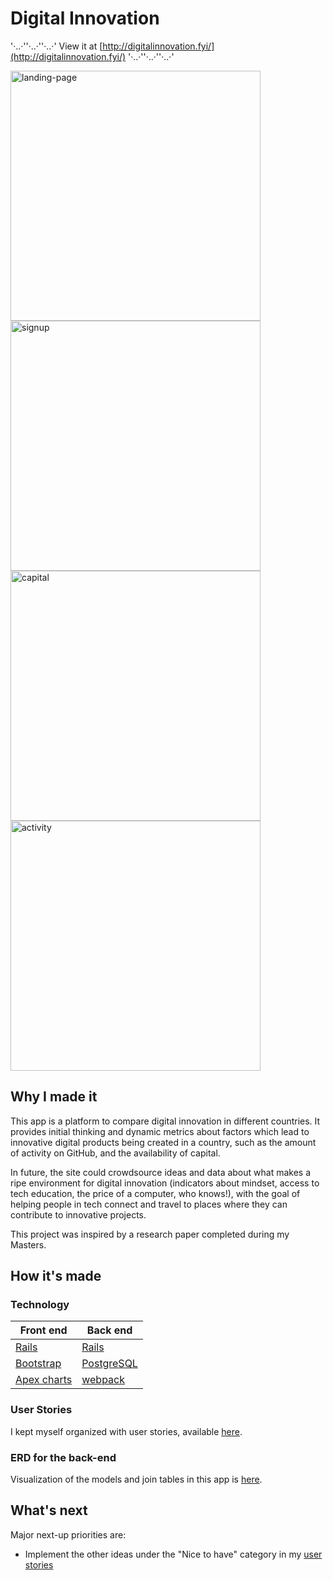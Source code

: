 # Digital Innovation

'·..·''·..·''·..·' View it at [http://digitalinnovation.fyi/](http://digitalinnovation.fyi/) '·..·''·..·''·..·'

<p float="right">
  <img alt='landing-page' src='https://bridgetro.se/images/project-snapshots/digital-innovation/digital-innovation-1-landing-page.png' width='400' />
  <img alt="signup" src="https://bridgetro.se/images/project-snapshots/digital-innovation/digital-innovation-2-signup.png" width='400'/>
  <img alt='capital' src="https://bridgetro.se/images/project-snapshots/digital-innovation/digital-innovation-5-capital.png" width='400' />
  <img alt="activity" src="https://bridgetro.se/images/project-snapshots/digital-innovation/digital-innovation-7-activity.png" width='400'/>
</p>

## Why I made it

This app is a platform to compare digital innovation in different countries. It provides initial thinking and dynamic metrics about factors which lead to innovative digital products being created in a country, such as the amount of activity on GitHub, and the availability of capital.

In future, the site could crowdsource ideas and data about what makes a ripe environment for digital innovation (indicators about mindset, access to tech education, the price of a computer, who knows!), with the goal of helping people in tech connect and travel to places where they can contribute to innovative projects.

This project was inspired by a research paper completed during my Masters.

## How it's made

### Technology

| Front end  | Back end |
| ------------- | ------------- |
| [Rails](https://rubyonrails.org/)  | [Rails](https://rubyonrails.org/) |
| [Bootstrap](https://getbootstrap.com/)  | [PostgreSQL](https://www.postgresql.org/) |
| [Apex charts](https://apexcharts.com/)| [webpack](https://webpack.js.org/) |
  
### User Stories

I kept myself organized with user stories, available [here](https://bridgetrosefitz.notion.site/Bridget-Fitzgerald-Digital-Innovation-0c0a03caf93f4643bfa85f634bd0d8ae).

### ERD for the back-end
Visualization of the models and join tables in this app is [here](https://drive.google.com/file/d/1fqB9-6P3mlApxOALKzsiuhRvq5rVV9i-/view?usp=sharing).


## What's next

Major next-up priorities are:
* Implement the other ideas under the "Nice to have" category in my [user stories](https://bridgetrosefitz.notion.site/Bridget-Fitzgerald-Digital-Innovation-0c0a03caf93f4643bfa85f634bd0d8ae)

